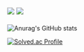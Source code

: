 <img src="https://img.shields.io/badge/Python-007396?style=plastic-square&logo=python&logoColor=white"/> <img src="https://img.shields.io/badge/Unity-007396?style=plastic-square&logo=Unity&logoColor=white"/>
----
![Anurag's GitHub stats](https://github-readme-stats.vercel.app/api?username=Cansur&show_icons=true&theme=radical)

[![Solved.ac Profile](http://mazassumnida.wtf/api/v2/generate_badge?boj=Cansur777)](https://solved.ac/Cansur777/)
